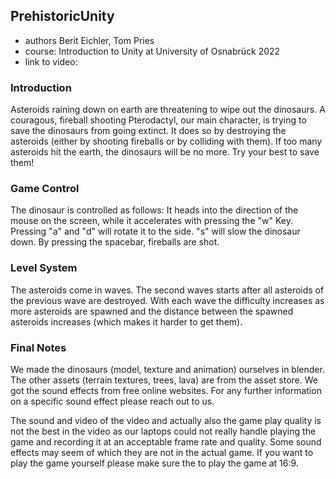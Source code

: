 ## PrehistoricUnity

- authors Berit Eichler, Tom Pries
- course: Introduction to Unity at University of Osnabrück 2022
- link to video:

### Introduction
Asteroids raining down on earth are threatening to wipe out the dinosaurs. A couragous, fireball shooting Pterodactyl, our main character, is trying to save the dinosaurs 
from going extinct. It does so by destroying the asteroids (either by shooting fireballs or by colliding with them). If too many asteroids hit the earth, the dinosaurs
will be no more. Try your best to save them!

### Game Control
The dinosaur is controlled as follows: It heads into the direction of the mouse on the screen, while it accelerates with pressing the "w" Key. Pressing "a" and "d"
will rotate it to the side. "s" will slow the dinosaur down. By pressing the spacebar, fireballs are shot.

### Level System
The asteroids come in waves. The second waves starts after all asteroids of the previous wave are destroyed. With each wave the difficulty increases as more asteroids
are spawned and the distance between the spawned asteroids increases (which makes it harder to get them). 

### Final Notes
We made the dinosaurs (model, texture and animation) ourselves in blender. The other assets (terrain textures, trees, lava) are from the asset store. We got the sound 
effects from free online websites. For any further information on a specific sound effect please reach out to us. 

The sound and video of the video and actually also the game play quality is not the best in the video as our laptops could not really handle playing the game and recording it
at an acceptable frame rate and quality. Some sound effects may seem of which they are not in the actual game. If you want to play the game yourself please make sure the 
to play the game at 16:9.
